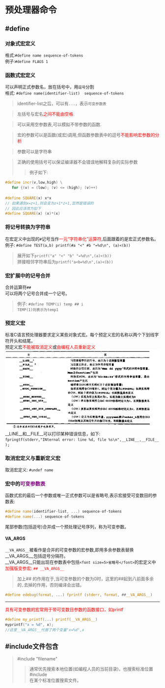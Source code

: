 # 预处理器命令

## #define

### 对象式宏定义
格式:`#define name sequence-of-tokens`  
例子:`#define FLAGS 1`  

### 函数式宏定义
可以声明正式参数名，放在括号中，用`逗号`分割  
格式: `#define name(identifier-list)  sequence-of-tokens`  
> identifier-list之后，可以有`...`，表示`可变参数表`  

> 左括号与宏名<font color=red>之间不能由空格</font>.  

> 可以采用空参数表,可以模拟不带参数的函数.  

> 宏的参数可以是函数(或宏)调用,但函数参数表中的逗号<font color=red>不能影响宏参数的分析</font>  

> 参数可以是字符串  

> 正确的使用括号可以保证编译器不会错误地解释复杂的实际参数  
>> 例子如下:
```c++
#define incr(v,low,high) \
   for {(v) = (low); (v) <= (high); (v)++)

#define SQUARE(x) x*x
// 如果遇到x=z+1,则会变为z+1*z+1,显然是错误的
// 因此应该改为如下
#define SQUARE(x) (x)*(x)
```

### 将记号转换为字符串
在宏定义中出现的`#`记号当作<font color=red>一元“字符串化”运算符</font>,后面跟着的是宏正式参数名。  
例子: `#define TEST(a,b) printf(#a "<" #b "=%d\n", (a)<(b))`  
> 展开如下`printf("a" "<" "b" "=%d\n",(a)<(b))`  
> 拼接相邻字符串后为`printf("a<b=%d\n",(a)<(b))`  

### 宏扩展中的记号合并
合并运算符`##`  
可以将两个记号合并成一个记号。  
> 例子: `#define TEMP(i) temp ## i`  
> `TEMP(1)则表示为temp1`  

### 预定义宏
标准C语言预处理器要求定义某些对象式宏。每个预定义宏的名称以两个下划线字符开头和结尾。  
预定义宏<font color=red>不能被取消定义</font>或<font color=red>由编程人员重新定义</font>  
![预定义宏表](img/预定义宏表.png)  
__LINE__和__FILE__可以打印某种错误信息，如下:  
`fpringtf(stderr,"INternal error: line %d, file %s\n",__LINE__,__FILE__ );`

### 取消宏定义与重新定义宏  
取消宏定义: `#undef name`  

### 宏中的<font color=purple>可变参数表</font>
函数式宏的最后一个参数或唯一正式参数可以是省略号,表示宏接受可变数目的参数表:  
```c++
#define name(identifier-list, ...) sequence-of-tokens
#define name(...) sequence-of-tokens 
```
尾部参数(包括逗号)合并成一个预处理记号序列，称为可变参数。  
#### __VA_ARGS__
`__VA_ARGS__`被看作是合并的可变参数的宏参数,即用多余参数表替换__VA_ARGS__,包括逗号分隔符。  
__VA_ARGS__只能出现在参数表中包括`<font size=5>省略号</font>`的宏定义中  
<font color=red>加强版变参宏: `## __VA_ARGS__`</font>  
> 加上## 的作用在于,当可变参数的个数为0时，这里的##起到八前面多余的`,`去掉的作用，否则编译会出错。  

```c
#define edebug(format, ...) fprintf (stderr, format, ##__VA_ARGS__)
```

---

<font color=red>具有可变参数的宏常用于带可变数目参数的函数接口，如printf</font>  
```c
#define my_printf(...) printf(__VA_ARGS__)
myprintf("x = %d", x);
//这里__VA_ARGS__代替了两个变量"x=%d",x  
```

## #include文件包含
> #include "filename"  
>>  通常优先搜索本地位置(如编程人员的当前目录)，也搜索标准位置  
> #include <filename>  
>> 在某个标准位置搜索文件。  

